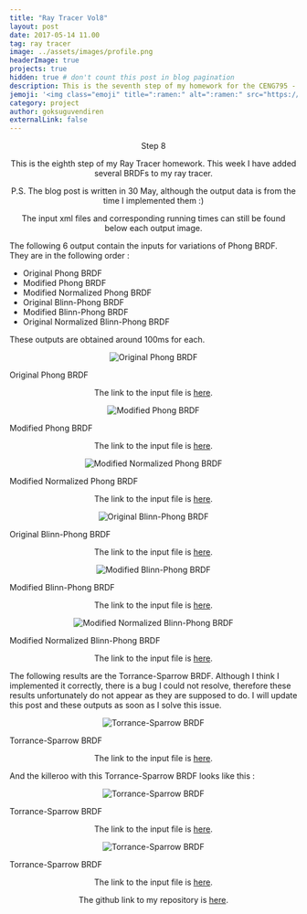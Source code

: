 ```yaml
---
title: "Ray Tracer Vol8"
layout: post
date: 2017-05-14 11.00
tag: ray tracer
image: ../assets/images/profile.png
headerImage: true
projects: true
hidden: true # don't count this post in blog pagination
description: This is the seventh step of my homework for the CENG795 - Advanced Ray Tracing course.
jemoji: '<img class="emoji" title=":ramen:" alt=":ramen:" src="https://assets.github.com/images/icons/emoji/unicode/1f320.png" height="20" width="20" align="absmiddle">'
category: project
author: goksuguvendiren
externalLink: false
---
```

<center> Step 8 </center>
<center>
<p>
This is the eighth step of my Ray Tracer homework. This week I have added several BRDFs to my ray tracer.

P.S. The blog post is written in 30 May, although the output data is from the time I implemented them :)
</p>

<p>
The input xml files and corresponding running times can still be found below each output image.
</p>

</center>

<p>
The following 6 output contain the inputs for variations of Phong BRDF. They are in the following order :

* Original Phong BRDF
* Modified Phong BRDF
* Modified Normalized Phong BRDF
* Original Blinn-Phong BRDF
* Modified Blinn-Phong BRDF
* Original Normalized Blinn-Phong BRDF

These outputs are obtained around 100ms for each.

</p>

<p align="center">
  <img src="../assets/images/8/brdf_phong_original.png" alt="Original Phong BRDF"/>
  <figcaption>Original Phong BRDF</figcaption>
</p>
<center>

<p>
The link to the input file is
<a href="https://github.com/goksuguvendiren/AdvancedRayTracing/blob/master/inputs/8/brdf_phong_original.xml">here</a>.
</p>
</center>



<p align="center">
  <img src="../assets/images/8/brdf_phong_modified.png" alt="Modified Phong BRDF"/>
  <figcaption>Modified Phong BRDF</figcaption>
</p>
<center>

<p>
The link to the input file is
<a href="https://github.com/goksuguvendiren/AdvancedRayTracing/blob/master/inputs/8/brdf_phong_modified.xml">here</a>.
</p>
</center>


<p align="center">
  <img src="../assets/images/8/brdf_phong_modified_normalized.png" alt="Modified Normalized Phong BRDF"/>
  <figcaption>Modified Normalized Phong BRDF</figcaption>
</p>
<center>

<p>
The link to the input file is
<a href="https://github.com/goksuguvendiren/AdvancedRayTracing/blob/master/inputs/8/brdf_phong_modified_normalized.xml">here</a>.
</p>
</center>



<p align="center">
  <img src="../assets/images/8/brdf_blinnphong_original.png" alt="Original Blinn-Phong BRDF"/>
  <figcaption>Original Blinn-Phong BRDF</figcaption>
</p>
<center>

<p>
The link to the input file is
<a href="https://github.com/goksuguvendiren/AdvancedRayTracing/blob/master/inputs/8/brdf_blinnphong_original.xml">here</a>.
</p>
</center>



<p align="center">
  <img src="../assets/images/8/brdf_blinnphong_modified.png" alt="Modified Blinn-Phong BRDF"/>
  <figcaption>Modified Blinn-Phong BRDF</figcaption>
</p>
<center>

<p>
The link to the input file is
<a href="https://github.com/goksuguvendiren/AdvancedRayTracing/blob/master/inputs/8/brdf_blinnphong_modified.xml">here</a>.
</p>
</center>



<p align="center">
  <img src="../assets/images/8/brdf_blinnphong_modified_normalized.png" alt="Modified Normalized Blinn-Phong BRDF"/>
  <figcaption>Modified Normalized Blinn-Phong BRDF</figcaption>
</p>
<center>

<p>
The link to the input file is
<a href="https://github.com/goksuguvendiren/AdvancedRayTracing/blob/master/inputs/8/brdf_blinnphong_modified_normalized.xml">here</a>.
</p>
</center>



<p>
The following results are the Torrance-Sparrow BRDF. Although I think I implemented it correctly, there is a bug I could
not resolve, therefore these results unfortunately do not appear as they are supposed to do. I will update this post and these outputs
as soon as I solve this issue.
</p>


<p align="center">
  <img src="../assets/images/8/brdf_torrancesparrow.png" alt="Torrance-Sparrow BRDF"/>
  <figcaption>Torrance-Sparrow BRDF</figcaption>
</p>
<center>

<p>
The link to the input file is
<a href="https://github.com/goksuguvendiren/AdvancedRayTracing/blob/master/inputs/8/brdf_torrancesparrow.xml">here</a>.
</p>
</center>



<p>
And the killeroo with this Torrance-Sparrow BRDF looks like this :
</p>


<p align="center">
  <img src="../assets/images/8/brdf_torrancesparrow.png" alt="Torrance-Sparrow BRDF"/>
  <figcaption>Torrance-Sparrow BRDF</figcaption>
</p>
<center>

<p>
The link to the input file is
<a href="https://github.com/goksuguvendiren/AdvancedRayTracing/blob/master/inputs/8/brdf_torrancesparrow.xml">here</a>.
</p>
</center>


<p align="center">
  <img src="../assets/images/8/brdf_torrancesparrow.png" alt="Torrance-Sparrow BRDF"/>
  <figcaption>Torrance-Sparrow BRDF</figcaption>
</p>
<center>

<p>
The link to the input file is
<a href="https://github.com/goksuguvendiren/AdvancedRayTracing/blob/master/inputs/8/brdf_torrancesparrow.xml">here</a>.
</p>
</center>

<center>
<p>
The github link to my repository is <a href="https://github.com/goksuguvendiren/AdvancedRayTracing">here</a>.
</p>

</center>
